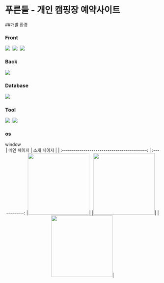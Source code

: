 #  푸른들 - 개인 캠핑장 예약사이트




##개발 환경
<div>
<h3>Front</h3><div> <img src="https://img.shields.io/badge/html5-%23E34F26.svg?style=for-the-badge&logo=html5&logoColor=white" />&nbsp
  <img src="https://img.shields.io/badge/css3-%231572B6.svg?style=for-the-badge&logo=css3&logoColor=white" />&nbsp <img src="https://img.shields.io/badge/spring-%236DB33F.svg?style=for-the-badge&logo=spring&logoColor=white" />&nbsp<div>
<h3>Back</h3> <div>
  <img src="https://img.shields.io/badge/spring-%236DB33F.svg?style=for-the-badge&logo=spring&logoColor=white" />&nbsp</div>
<h3>Database</h3><div> 
  <img src="https://img.shields.io/badge/mysql-4479A1.svg?style=for-the-badge&logo=mysql&logoColor=white" />&nbsp</div>
<h3>Tool</h3><div> <img src="https://img.shields.io/badge/IntelliJIDEA-000000.svg?style=for-the-badge&logo=intellij-idea&logoColor=white" />&nbsp <img src="https://img.shields.io/badge/Visual%20Studio%20Code-0078d7.svg?style=for-the-badge&logo=visual-studio-code&logoColor=white" />&nbsp </div>
<h3>os</h3>window
</div>
  <div align="center">
| 메인 페이지  |  소개 페이지   |
| :-------------------------------------------: | :------------: 
|<img src="https://github.com/user-attachments/assets/a8b9b6d6-feb3-4178-b539-c13ab8dee51f" width=200/>|
|<img src="https://github.com/user-attachments/assets/748ebe9c-c81e-4d05-8d76-57b5dae97a75" width=200/>|
|<img src="https://github.com/user-attachments/assets/5500b760-a9b7-41a7-92b6-83ad7e007cf3" width=200/>|
  </div>
